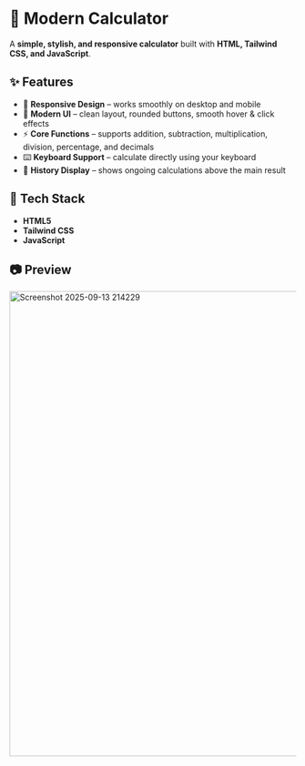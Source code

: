 # 🧮 Modern Calculator  

A **simple, stylish, and responsive calculator** built with **HTML, Tailwind CSS, and JavaScript**.  

## ✨ Features  
- 📱 **Responsive Design** – works smoothly on desktop and mobile  
- 🎨 **Modern UI** – clean layout, rounded buttons, smooth hover & click effects  
- ⚡ **Core Functions** – supports addition, subtraction, multiplication, division, percentage, and decimals  
- ⌨️ **Keyboard Support** – calculate directly using your keyboard  
- 🧾 **History Display** – shows ongoing calculations above the main result  

## 🚀 Tech Stack  
- **HTML5**  
- **Tailwind CSS**  
- **JavaScript**  

## 📷 Preview  

 
<img width="658" height="817" alt="Screenshot 2025-09-13 214229" src="https://github.com/user-attachments/assets/5226dd11-3878-4851-bd82-3872ecff180d" />

 
